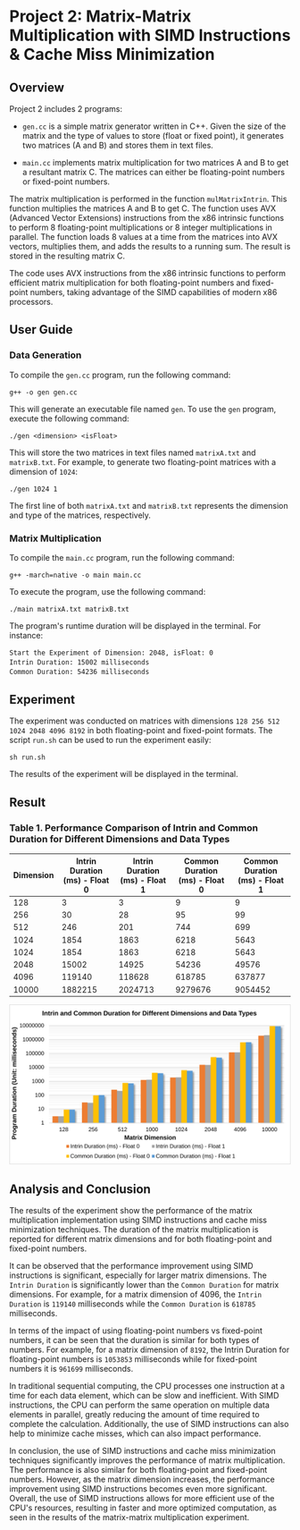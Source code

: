 # Project 2: Matrix-Matrix Multiplication with SIMD Instructions & Cache Miss Minimization

## Overview

Project 2 includes 2 programs:
* `gen.cc` is a simple matrix generator written in C++. Given the size of the matrix and the type of values to store (float or fixed point), it generates two matrices (A and B) and stores them in text files.

* `main.cc` implements matrix multiplication for two matrices A and B to get a resultant matrix C. The matrices can either be floating-point numbers or fixed-point numbers.

The matrix multiplication is performed in the function `mulMatrixIntrin`. This function multiplies the matrices A and B to get C. The function uses AVX (Advanced Vector Extensions) instructions from the x86 intrinsic functions to perform 8 floating-point multiplications or 8 integer multiplications in parallel. The function loads 8 values at a time from the matrices into AVX vectors, multiplies them, and adds the results to a running sum. The result is stored in the resulting matrix C.

The code uses AVX instructions from the x86 intrinsic functions to perform efficient matrix multiplication for both floating-point numbers and fixed-point numbers, taking advantage of the SIMD capabilities of modern x86 processors.

## User Guide

### Data Generation
To compile the `gen.cc` program, run the following command:
```
g++ -o gen gen.cc
```
This will generate an executable file named `gen`. To use the `gen` program, execute the following command:
```
./gen <dimension> <isFloat>
```
This will store the two matrices in text files named `matrixA.txt` and `matrixB.txt`. For example, to generate two floating-point matrices with a dimension of `1024`:
```
./gen 1024 1
```

The first line of both `matrixA.txt` and `matrixB.txt` represents the dimension and type of the matrices, respectively.

### Matrix Multiplication

To compile the `main.cc` program, run the following command:
```
g++ -march=native -o main main.cc
```

To execute the program, use the following command:
```
./main matrixA.txt matrixB.txt
```

The program's runtime duration will be displayed in the terminal. For instance:
```bash
Start the Experiment of Dimension: 2048, isFloat: 0
Intrin Duration: 15002 milliseconds
Common Duration: 54236 milliseconds
```

## Experiment

The experiment was conducted on matrices with dimensions `128 256 512 1024 2048 4096 8192` in both floating-point and fixed-point formats. The script `run.sh` can be used to run the experiment easily:

```
sh run.sh
```

The results of the experiment will be displayed in the terminal.

## Result

### Table 1. Performance Comparison of Intrin and Common Duration for Different Dimensions and Data Types


| **Dimension** | **Intrin Duration (ms) - Float 0** | **Intrin Duration (ms) - Float 1** | **Common Duration (ms) - Float 0** | **Common Duration (ms) - Float 1** |
|---------------|------------------------------------|------------------------------------|------------------------------------|-------------------------------------|
| 128           | 3                                  | 3                                  | 9                                  | 9                                   |
| 256           | 30                                 | 28                                 | 95                                 | 99                                  |
| 512           | 246                                | 201                                | 744                                | 699                                 |
| 1024           | 1854                                | 1863                                | 6218                                | 5643                                 |
| 1024          | 1854                               | 1863                               | 6218                               | 5643                                |
| 2048          | 15002                              | 14925                              | 54236                              | 49576                               |
| 4096          | 119140                             | 118628                             | 618785                             | 637877                              |
| 10000          | 1882215                             | 2024713                            | 9279676                           | 9054452                                 |

![Fig 1. result](./result.svg)

## Analysis and Conclusion

The results of the experiment show the performance of the matrix multiplication implementation using SIMD instructions and cache miss minimization techniques. The duration of the matrix multiplication is reported for different matrix dimensions and for both floating-point and fixed-point numbers.

It can be observed that the performance improvement using SIMD instructions is significant, especially for larger matrix dimensions. The `Intrin Duration` is significantly lower than the `Common Duration` for matrix dimensions. For example, for a matrix dimension of 4096, the `Intrin Duration` is `119140` milliseconds while the `Common Duration` is `618785` milliseconds.

In terms of the impact of using floating-point numbers vs fixed-point numbers, it can be seen that the duration is similar for both types of numbers. For example, for a matrix dimension of `8192`, the Intrin Duration for floating-point numbers is `1053853`
 milliseconds while for fixed-point numbers it is `961699`
 milliseconds.

 In traditional sequential computing, the CPU processes one instruction at a time for each data element, which can be slow and inefficient. With SIMD instructions, the CPU can perform the same operation on multiple data elements in parallel, greatly reducing the amount of time required to complete the calculation. Additionally, the use of SIMD instructions can also help to minimize cache misses, which can also impact performance.

In conclusion, the use of SIMD instructions and cache miss minimization techniques significantly improves the performance of matrix multiplication. The performance is also similar for both floating-point and fixed-point numbers. However, as the matrix dimension increases, the performance improvement using SIMD instructions becomes even more significant. Overall, the use of SIMD instructions allows for more efficient use of the CPU's resources, resulting in faster and more optimized computation, as seen in the results of the matrix-matrix multiplication experiment.
